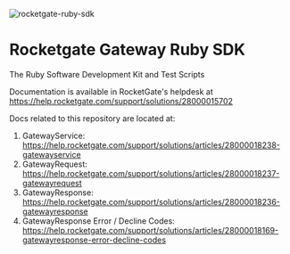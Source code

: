 ![rocketgate-ruby-sdk](http://rocketgate.com/images/logo_rocketgate.png)

Rocketgate Gateway Ruby SDK
===========

The Ruby Software Development Kit and Test Scripts

Documentation is available in RocketGate's helpdesk at https://help.rocketgate.com/support/solutions/28000015702

Docs related to this repository are located at:

1. GatewayService: https://help.rocketgate.com/support/solutions/articles/28000018238-gatewayservice
2. GatewayRequest: https://help.rocketgate.com/support/solutions/articles/28000018237-gatewayrequest
3. GatewayResponse: https://help.rocketgate.com/support/solutions/articles/28000018236-gatewayresponse
4. GatewayResponse Error / Decline Codes: https://help.rocketgate.com/support/solutions/articles/28000018169-gatewayresponse-error-decline-codes


